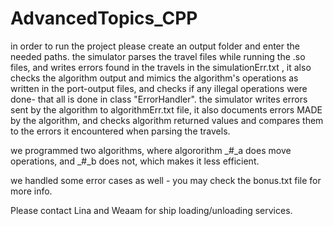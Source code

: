 # AdvancedTopics_CPP


in order to run the project please create an output folder and enter the needed paths.
the simulator parses the travel files while running the .so files, and writes errors found in the travels
in the simulationErr.txt , it also checks the algorithm output and mimics the algorithm's operations
as written in the port-output files, and checks if any illegal operations were done- that all is done in
class "ErrorHandler". 
the simulator writes errors sent by the algorithm to algorithmErr.txt file, it also documents errors MADE
by the algorithm, and checks algorithm returned values and compares them to the errors it encountered 
when parsing the travels.

we programmed two algorithms, where algororithm _#_a does move operations, and _#_b does not, which makes it
less efficient.

we handled some error cases as well - you may check the bonus.txt file for more info.

Please contact Lina and Weaam for ship loading/unloading services.   
